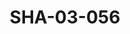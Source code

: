 ---
pid: SHA-03-056
title: SHA-03-056
language: en
collection: Sharhabil Ahmed
original_label: 
rights: Sharhabil Ahmed
location_of_original: Sharhabil Ahmed
photographer_or_studio: 
scanned_from: photograph 10.5 by 15.6
_date: '1993'
location: Khartoum, Hilton
description: Sharhabil Ahmed with friends including Kamil Hussain and Adam Khalil
additional_notes: 
permission_display: 'yes'
on_server: 'no'
on_website: 'no'
permalink: "/archive/en/sha-03-056.html"
layout: photo-page
---